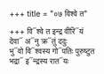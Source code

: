 +++
title = "०७ विश्वे त"

+++
वि᳓श्वे त इन्द्र वीरि᳓यं  
देवा᳓ अ᳓नु क्र᳓तुं ददुः  
भु᳓वो वि᳓श्वस्य गो᳓पतिः पुरुष्टुत  
भद्रा᳓ इ᳓न्द्रस्य रात᳓यः